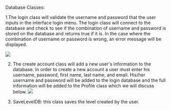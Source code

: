 Database Classes: 

1.The login class will validate the username and password that the user inputs in the interface login menu. The login class will connect to the database and check to see if the combination of username and password is stored on the database and returns true if it is. In the case where the combination of username or password is wrong, an error message will be displayed. 

![](https://github.com/markwindsorr/CS4770/blob/master/images/LoginUML%20(1).png)

2. The create account class will add a new user's information to the database. In order to create a new account a user must enter his username, password, first name, last name, and email. His/her username and password will be added to the login database and the full information will be added to the Profile class which we will discuss below. 
![](https://github.com/markwindsorr/CS4770/blob/master/images/LoginUML%20(1).png)


3. SaveLevelDB: this class saves the level created by the user. 



